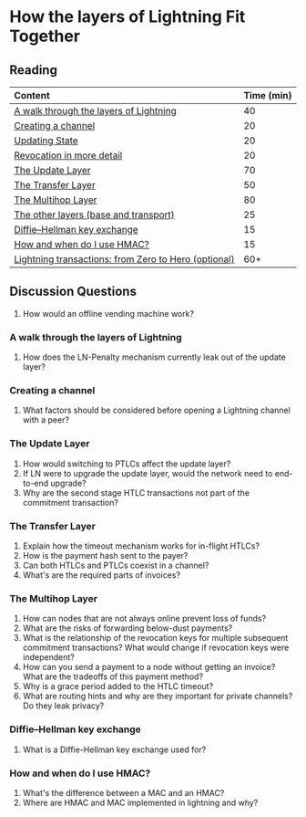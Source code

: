 # How the layers of Lightning Fit Together

## Reading

| Content | Time \(min\) |
| :--- | :--- |
| [A walk through the layers of Lightning](https://btctranscripts.com/scalingbitcoin/tel-aviv-2019/edgedevplusplus/lightning-network-layer-by-layer/) | 40 |
| [Creating a channel](https://ellemouton.com/posts/creating-a-channel/) | 20 |
| [Updating State](https://ellemouton.com/posts/updating-state/) | 20 |
| [Revocation in more detail](https://ellemouton.com/posts/revocation/) | 20 |
| [The Update Layer](https://btctranscripts.com/chaincode-labs/chaincode-residency/2019-06-26-rene-pickhardt-update-layer/) | 70 |
| [The Transfer Layer](https://btctranscripts.com/chaincode-labs/chaincode-residency/2019-06-24-fabrice-drouin-the-transfer-layer/) | 50 |
| [The Multihop Layer](https://btctranscripts.com/chaincode-labs/chaincode-residency/2019-06-24-rene-pickhardt-multihop-in-lightning/) | 80 |
| [The other layers \(base and transport\)](https://btctranscripts.com/chaincode-labs/chaincode-residency/2019-06-24-fabrice-drouin-base-and-transport-layers-of-lightning-network/) | 25 |
| [Diffie–Hellman key exchange](https://en.wikipedia.org/wiki/Diffie%E2%80%93Hellman_key_exchange) | 15 |
| [How and when do I use HMAC?](https://security.stackexchange.com/questions/20129/how-and-when-do-i-use-hmac) | 15 |
| [Lightning transactions: from Zero to Hero \(optional\)](https://github.com/t-bast/lightning-docs/blob/master/lightning-txs.md) | 60+ |

## Discussion Questions

1. How would an offline vending machine work?

### A walk through the layers of Lightning

1. How does the LN-Penalty mechanism currently leak out of the update layer?

### Creating a channel

1. What factors should be considered before opening a Lightning channel with a peer?

### The Update Layer

1. How would switching to PTLCs affect the update layer?
2. If LN were to upgrade the update layer, would the network need to end-to-end upgrade?
3. Why are the second stage HTLC transactions not part of the commitment transaction?

### The Transfer Layer

1. Explain how the timeout mechanism works for in-flight HTLCs?
2. How is the payment hash sent to the payer?
3. Can both HTLCs and PTLCs coexist in a channel?
4. What's are the required parts of invoices?

### The Multihop Layer

1. How can nodes that are not always online prevent loss of funds?
2. What are the risks of forwarding below-dust payments?
3. What is the relationship of the revocation keys for multiple subsequent commitment transactions? What would change if revocation keys were independent?
4. How can you send a payment to a node without getting an invoice? What are the tradeoffs of this payment method?
5. Why is a grace period added to the HTLC timeout?
6. What are routing hints and why are they important for private channels? Do they leak privacy?

### Diffie–Hellman key exchange

1. What is a Diffie-Hellman key exchange used for?

### How and when do I use HMAC?

1. What's the difference between a MAC and an HMAC?
2. Where are HMAC and MAC implemented in lightning and why?

